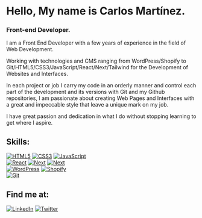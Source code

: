 # Hello, My name is Carlos Martínez.

### Front-end Developer.

I am a Front End Developer with a few years of experience in the field of Web Development.

Working with technologies and CMS ranging from WordPress/Shopify to Git/HTML5/CSS3/JavaScript/React/Next/Tailwind for the Development of Websites and Interfaces.

In each project or job I carry my code in an orderly manner and control each part of the development and its versions with Git and my Github repositories, I am passionate about creating Web Pages and Interfaces with a great and impeccable style that leave a unique mark on my job.

I have great passion and dedication in what I do without stopping learning to get where I aspire.

## Skills:

[![HTML5](https://img.shields.io/badge/-HTML-red)]() [![CSS3](https://img.shields.io/badge/-CSS-9cf)]() [![JavaScript](https://img.shields.io/badge/-JavaScript-yellow)]() <br>
[![React](https://img.shields.io/badge/-React.js-blue)]() [![Next](https://img.shields.io/badge/-Next.js-brightgreen)]() [![Next](https://img.shields.io/badge/-Tailwind%20CSS-blue)]() <br>
[![WordPress](https://img.shields.io/badge/-WordPress-informational)]() [![Shopify](https://img.shields.io/badge/-Shopify-brightgreen)]() <br>
[![Git](https://img.shields.io/badge/-Git-lightgrey)]() <br>

## Find me at:

[![LinkedIn](https://img.shields.io/badge/LinkedIn-carlosmrtzo-informational)](https://www.linkedin.com/in/carlosmrtzo/) [![Twitter](https://img.shields.io/badge/Twitter-carlosmrtzo8-9cf)](https://twitter.com/carlosmrtzo8)
